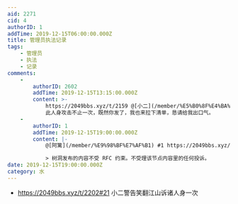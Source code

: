 ```yaml
---
aid: 2271
cid: 4
authorID: 1
addTime: 2019-12-15T06:00:00.000Z
title: 管理员执法记录
tags:
    - 管理员
    - 执法
    - 记录
comments:
    -
        authorID: 2602
        addTime: 2019-12-15T13:15:00.000Z
        content: >-
            https://2049bbs.xyz/t/2159 @[小二](/member/%E5%B0%8F%E4%BA%8C)
            此人身攻击不止一次，既然你发了，我也来拉下清单，恳请给我出口气。
    -
        authorID: 1
        addTime: 2019-12-15T19:00:00.000Z
        content: |-
            @[阿篱](/member/%E9%98%BF%E7%AF%B1) #1 https://2049bbs.xyz/t/1923

            > 树洞发布的内容不受 RFC 约束。不受理该节点内容里的任何投诉。
date: 2019-12-15T19:00:00.000Z
category: 水
---
```


*   https://2049bbs.xyz/t/2202#21 小二警告笑翻江山诉诸人身一次
